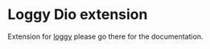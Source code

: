 # Loggy Dio extension
Extension for [loggy](loggy) please go there for the documentation. 

[loggy]: https://github.com/infinum/floggy/blob/master/loggy/README.md 
